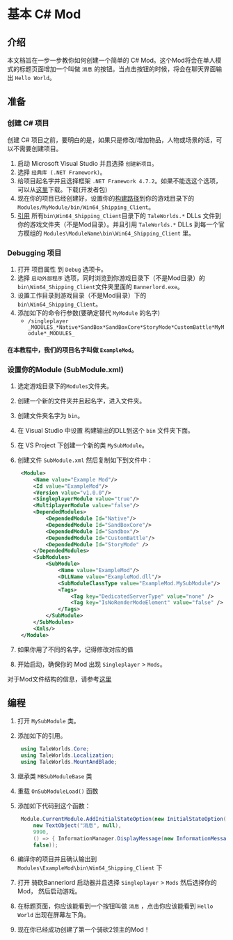 # 基本 C\# Mod

## 介绍

本文档旨在一步一步教你如何创建一个简单的 C\# Mod。这个Mod将会在单人模式的标题页面增加一个叫做 `消息` 的按钮。当点击按钮的时候，将会在聊天界面输出 `Hello World`。

## 准备

### 创建 C\# 项目

创建 C\# 项目之前，要明白的是，如果只是修改/增加物品，人物或场景的话，可以不需要创建项目。

1. 启动 Microsoft Visual Studio 并且选择 `创建新项目`。
2. 选择 `经典库 (.NET Framework)`。
3. 给项目起名字并且选择框架 `.NET Framework 4.7.2`。如果不能选这个选项，可以从[这里](https://dotnet.microsoft.com/download/dotnet-framework/net472)下载。下载\(开发者包\)
4. 现在你的项目已经创建好，设置你的[构建路径](https://docs.microsoft.com/en-us/visualstudio/ide/how-to-change-the-build-output-directory?view=vs-2019)到你的游戏目录下的`Modules/MyModule/bin/Win64_Shipping_Client`。
5. [引用](https://docs.microsoft.com/en-us/visualstudio/ide/how-to-add-or-remove-references-by-using-the-reference-manager?view=vs-2019) 所有`bin\Win64_Shipping_Client`目录下的 `TaleWorlds.*` DLLs 文件到你的游戏文件夹（不是Mod目录）。并且引用 `TaleWorlds.*` DLLs 到每一个官方模组的 `Modules\ModuleName\bin\Win64_Shipping_Client` 里。

### Debugging 项目

1. 打开 项目属性 到 `Debug` 选项卡。
2. 选择 `启动外部程序` 选项，同时浏览到你游戏目录下（不是Mod目录）的`bin\Win64_Shipping_Client`文件夹里面的 `Bannerlord.exe`。
3. 设置工作目录到游戏目录（不是Mod目录）下的 `bin\Win64_Shipping_Client`。
4. 添加如下的命令行参数(要确定替代 `MyModule` 的名字) 
   * `/singleplayer _MODULES_*Native*SandBox*SandBoxCore*StoryMode*CustomBattle*MyModule*_MODULES_`

#### 在本教程中，我们的项目名字叫做 `ExampleMod`。

### 设置你的Module \(SubModule.xml\)

1. 选定游戏目录下的`Modules`文件夹。
2. 创建一个新的文件夹并且起名字，进入文件夹。
3. 创建文件夹名字为 `bin`。
4. 在 Visual Studio 中设置 构建输出的DLL到这个 `bin` 文件夹下面。
5. 在 VS Project 下创建一个新的类 `MySubModule`。
6. 创建文件 `SubModule.xml` 然后复制如下到文件中：

   ```xml
    <Module>
        <Name value="Example Mod"/>
        <Id value="ExampleMod"/>
        <Version value="v1.0.0"/>
        <SingleplayerModule value="true"/>
        <MultiplayerModule value="false"/>
        <DependedModules>
            <DependedModule Id="Native"/>
            <DependedModule Id="SandBoxCore"/>
            <DependedModule Id="Sandbox"/>
            <DependedModule Id="CustomBattle"/>
            <DependedModule Id="StoryMode" />
        </DependedModules>
        <SubModules>
            <SubModule>
                <Name value="ExampleMod"/>
                <DLLName value="ExampleMod.dll"/>
                <SubModuleClassType value="ExampleMod.MySubModule"/>
                <Tags>
                    <Tag key="DedicatedServerType" value="none" />
                    <Tag key="IsNoRenderModeElement" value="false" />
                </Tags>
            </SubModule>
        </SubModules>
        <Xmls/>
    </Module>
   ```



   
7. 如果你用了不同的名字，记得修改对应的值
8. 开始启动，确保你的 Mod 出现 `Singleplayer` &gt; `Mods`。

对于Mod文件结构的信息，请参考[这里](../_intro/folder-structure.md)

## 编程

1. 打开 `MySubModule` 类。
2. 添加如下的引用。

   ```csharp
    using TaleWorlds.Core;
    using TaleWorlds.Localization;
    using TaleWorlds.MountAndBlade;
   ```
3. 继承类 `MBSubModuleBase` 类
4. 重载 `OnSubModuleLoad()` 函数
5. 添加如下代码到这个函数：

   ```csharp
    Module.CurrentModule.AddInitialStateOption(new InitialStateOption("Message",
        new TextObject("消息", null),
        9990,
        () => { InformationManager.DisplayMessage(new InformationMessage("Hello World!")); },
        false));
   ```

6. 编译你的项目并且确认输出到 `Modules\ExampleMod\bin\Win64_Shipping_Client` 下
7. 打开 骑砍Bannerlord 启动器并且选择 `Singleplayer` &gt; `Mods` 然后选择你的 Mod， 然后启动游戏。
8. 在标题页面，你应该能看到一个按钮叫做 `消息` ，点击你应该能看到 `Hello World` 出现在屏幕左下角。
9. 现在你已经成功创建了第一个骑砍2领主的Mod！
